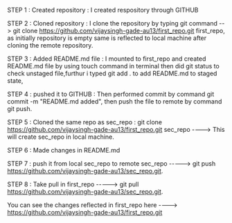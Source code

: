  
 
STEP 1 :  Created repository  : I created respository through GITHUB

STEP 2 :  Cloned repository   : I clone the repository by typing git command --> git clone https://github.com/vijaysingh-gade-au13/first_repo.git first_repo,
                                as initially repository is empty same is reflected to local machine after cloning the remote repository.
                                
                                
STEP 3 :  Added README.md file : I mounted to first_repo and created README.md file by using touch command in terminal
                                 then did git status to check unstaged file,furthur i typed git add . to add README.md to staged state,
                              
STEP 4 :  pushed it to GITHUB  : Then performed commit by command git commit -m "README.md added",
                                 then push the file to remote by command  git push.
                               
STEP 5 : Cloned the same repo as sec_repo : git clone https://github.com/vijaysingh-gade-au13/first_repo.git sec_repo ----> This will create sec_repo in local machine.

STEP 6 : Made changes in README.md

STEP 7 : push it from local sec_repo to remote sec_repo -----> git push https://github.com/vijaysingh-gade-au13/sec_repo.git.

STEP 8 : Take pull in first_repo -----> git pull https://github.com/vijaysingh-gade-au13/sec_repo.git.

You can see the changes reflected in first_repo here ----> https://github.com/vijaysingh-gade-au13/first_repo.git                                       
